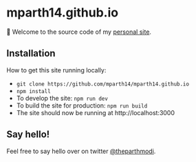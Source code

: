 # mparth14.github.io

👋 Welcome to the source code of my [personal site](https://mparth14.github.io/).

## Installation

How to get this site running locally:

- `git clone https://github.com/mparth14/mparth14.github.io`
- `npm install`
- To develop the site: `npm run dev`
- To build the site for production: `npm run build`
- The site should now be running at http://localhost:3000

## Say hello!

Feel free to say hello over on twitter [@theparthmodi](http://twitter.com/theparthmodi).

